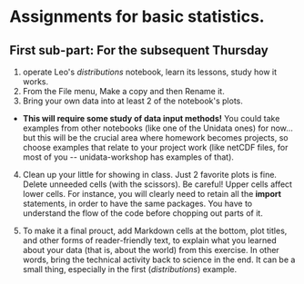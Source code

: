 # Assignments for basic statistics.

## First sub-part: For the subsequent Thursday

1. operate Leo's _distributions_ notebook, learn its lessons, study how it works.
2. From the File menu, Make a copy and then Rename it. 
3. Bring your own data into at least 2 of the notebook's plots. 
  - **This will require some study of data input methods!** You could take examples from other notebooks (like one of the Unidata ones) for now... but this will be the crucial area where homework becomes projects, so choose examples that relate to your project work (like netCDF files, for most of you -- unidata-workshop has examples of that). 

4. Clean up your little for showing in class. Just 2 favorite plots is fine. Delete unneeded cells (with the scissors). Be careful! Upper cells affect lower cells. For instance, you will clearly need to retain all the **import** statements, in order to have the same packages. You have to understand the flow of the code before chopping out parts of it.  

5. To make it a final prouct, add Markdown cells at the bottom, plot titles, and other forms of reader-friendly text, to explain what you learned about your data (that is, about the world) from this exercise. In other words, bring the technical activity back to science in the end. It can be a small thing, especially in the first (_distributions_) example. 

